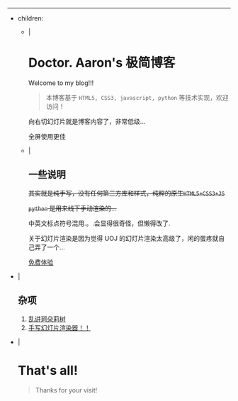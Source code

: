 ---
- children:
    - |
        # Doctor. Aaron's 极简博客

        Welcome to my blog!!!

        > 本博客基于 `HTML5, CSS3, javascript, python` 等技术实现，欢迎访问！

        向右切幻灯片就是博客内容了，非常低级...
        
        全屏使用更佳

    - |
        ## 一些说明

        ~~其实就是纯手写，没有任何第三方库和样式，纯粹的原生`HTML5+CSS3+JS`~~

        ~~`python` 是用来线下手动渲染的...~~

        中英文标点符号混用.。.会显得很奇怪，但懒得改了.

        关于幻灯片渲染是因为觉得 UOJ 的幻灯片渲染太高级了，闲的蛋疼就自己弄了一个...

        [免费体验](app/slide.html)
- |
    ## 杂项

    1. [乱讲珂朵莉树](/slide/display/OTD.html)
    2. [手写幻灯片渲染器！！](/slide/display/slide.html)

- |
    # That's all!
    > Thanks for your visit!
